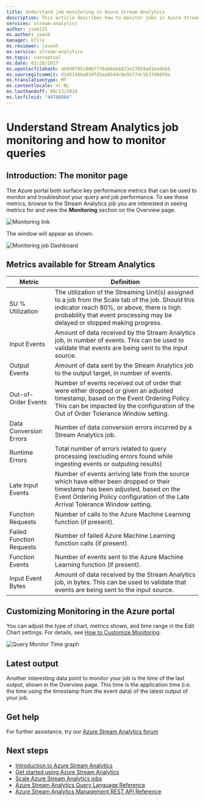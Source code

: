 ```yaml
---
title: Understand job monitoring in Azure Stream Analytics
description: This article describes how to monitor jobs in Azure Stream Analytics
services: stream-analytics
author: jseb225
ms.author: jeanb
manager: kfile
ms.reviewer: jasonh
ms.service: stream-analytics
ms.topic: conceptual
ms.date: 03/28/2017
ms.openlocfilehash: 4b048705c80b7776ab0ab6823e27659a01eedeb5
ms.sourcegitcommit: d1451406a010fd3aa854dc8e5b77dc5537d8050e
ms.translationtype: MT
ms.contentlocale: nl-NL
ms.lasthandoff: 09/13/2018
ms.locfileid: "44788884"
---
```

# <a name="understand-stream-analytics-job-monitoring-and-how-to-monitor-queries"></a>Understand Stream Analytics job monitoring and how to monitor queries

## <a name="introduction-the-monitor-page"></a>Introduction: The monitor page
The Azure portal both surface key performance metrics that can be used to monitor and troubleshoot your query and job performance. To see these metrics, browse to the Stream Analytics job you are interested in seeing metrics for and view the **Monitoring** section on the Overview page.  

![Monitoring link](./media/stream-analytics-monitoring/02-stream-analytics-monitoring-block.png)

The window will appear as shown:

![Monitoring job Dashboard](./media/stream-analytics-monitoring/01-stream-analytics-monitoring.png)  

## <a name="metrics-available-for-stream-analytics"></a>Metrics available for Stream Analytics
| Metric                 | Definition                               |
| ---------------------- | ---------------------------------------- |
| SU % Utilization       | The utilization of the Streaming Unit(s) assigned to a job from the Scale tab of the job. Should this indicator reach 80%, or above, there is high probability that event processing may be delayed or stopped making progress. |
| Input Events           | Amount of data received by the Stream Analytics job, in number of events. This can be used to validate that events are being sent to the input source. |
| Output Events          | Amount of data sent by the Stream Analytics job to the output target, in number of events. |
| Out-of-Order Events    | Number of events received out of order that were either dropped or given an adjusted timestamp, based on the Event Ordering Policy. This can be impacted by the configuration of the Out of Order Tolerance Window setting. |
| Data Conversion Errors | Number of data conversion errors incurred by a Stream Analytics job. |
| Runtime Errors         | Total number of errors related to query processing (excluding errors found while ingesting events or outputing results) |
| Late Input Events      | Number of events arriving late from the source which have either been dropped or their timestamp has been adjusted, based on the Event Ordering Policy configuration of the Late Arrival Tolerance Window setting. |
| Function Requests      | Number of calls to the Azure Machine Learning function (if present). |
| Failed Function Requests | Number of failed Azure Machine Learning function calls (if present). |
| Function Events        | Number of events sent to the Azure Machine Learning function (if present). |
| Input Event Bytes      | Amount of data received by the Stream Analytics job, in bytes. This can be used to validate that events are being sent to the input source. |


## <a name="customizing-monitoring-in-the-azure-portal"></a>Customizing Monitoring in the Azure portal
You can adjust the type of chart, metrics shown, and time range in the Edit Chart settings. For details, see [How to Customize Monitoring](../monitoring-and-diagnostics/insights-how-to-customize-monitoring.md).

  ![Query Monitor Time graph](./media/stream-analytics-monitoring/08-stream-analytics-monitoring.png)  


## <a name="latest-output"></a>Latest output
Another interesting data point to monitor your job is the time of the last output, shown in the Overview page.
This time is the application time (i.e. the time using the timestamp from the event data) of the latest output of your job.

## <a name="get-help"></a>Get help
For further assistance, try our [Azure Stream Analytics forum](https://social.msdn.microsoft.com/Forums/azure/home?forum=AzureStreamAnalytics)

## <a name="next-steps"></a>Next steps
* [Introduction to Azure Stream Analytics](stream-analytics-introduction.md)
* [Get started using Azure Stream Analytics](stream-analytics-real-time-fraud-detection.md)
* [Scale Azure Stream Analytics jobs](stream-analytics-scale-jobs.md)
* [Azure Stream Analytics Query Language Reference](https://msdn.microsoft.com/library/azure/dn834998.aspx)
* [Azure Stream Analytics Management REST API Reference](https://msdn.microsoft.com/library/azure/dn835031.aspx)


